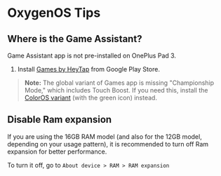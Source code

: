 # OxygenOS Tips

## **Where is the Game Assistant?**

Game Assistant app is not pre-installed on OnePlus Pad 3.

1.  Install [Games by HeyTap](https://play.google.com/store/apps/details?id=com.oplus.games) from Google Play Store.

> **Note:** The global variant of Games app is missing "Championship Mode," which includes Touch Boost. If you need this, install the [ColorOS variant](https://www.apkmirror.com/apk/heytap/oneplus-games-3) (with the green icon) instead.

## **Disable Ram expansion**
If you are using the 16GB RAM model (and also for the 12GB model, depending on your usage pattern), it is recommended to turn off Ram expansion for better performance.

To turn it off, go to `About device > RAM > RAM expansion`
